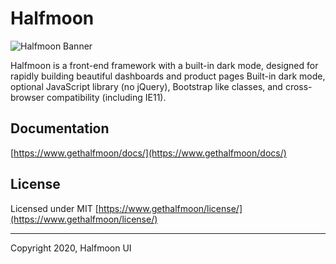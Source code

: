 # Halfmoon

![Halfmoon Banner](https://res.cloudinary.com/halfmoon-ui/image/upload/v1593528979/halfmoon-og-image_zl1bob.png)

Halfmoon is a front-end framework with a built-in dark mode, designed for rapidly building beautiful dashboards and product pages Built-in dark mode, optional JavaScript library (no jQuery), Bootstrap like classes, and cross-browser compatibility (including IE11).

## Documentation

[https://www.gethalfmoon/docs/](https://www.gethalfmoon/docs/)

## License

Licensed under MIT
[https://www.gethalfmoon/license/](https://www.gethalfmoon/license/)

---
Copyright 2020, Halfmoon UI